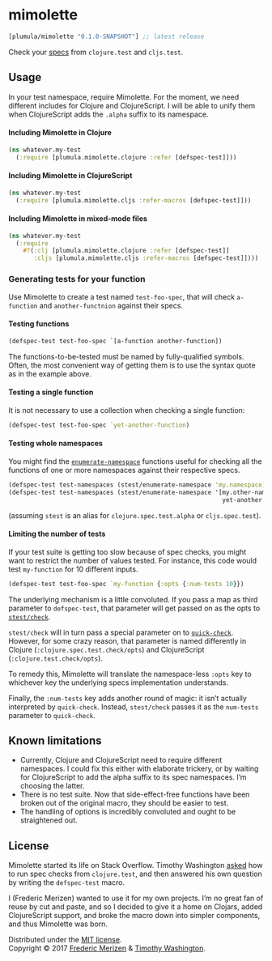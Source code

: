 # mimolette

[](dependency)
```clojure
[plumula/mimolette "0.1.0-SNAPSHOT"] ;; latest release
```
[](/dependency)

Check your [specs](https://clojure.org/guides/spec) from `clojure.test` and
`cljs.test`. 


## Usage

In your test namespace, require Mimolette. For the moment, we need different
includes for Clojure and ClojureScript. I will be able to unify them when
ClojureScript adds the `.alpha` suffix to its namespace.

#### Including Mimolette in Clojure
```clj
(ns whatever.my-test
  (:require [plumula.mimolette.clojure :refer [defspec-test]]))
```

#### Including Mimolette in ClojureScript
```clj
(ns whatever.my-test
  (:require [plumula.mimolette.cljs :refer-macros [defspec-test]]))
```

#### Including Mimolette in mixed-mode files
```clj
(ns whatever.my-test
  (:require
    #?(:clj [plumula.mimolette.clojure :refer [defspec-test]]
       :cljs [plumula.mimolette.cljs :refer-macros [defspec-test]])))
```

### Generating tests for your function
Use Mimolette to create a test named `test-foo-spec`, that will check
`a-function` and `another-functnion` against their specs.

#### Testing functions
```clj
(defspec-test test-foo-spec `[a-function another-function])
```

The functions-to-be-tested must be named by fully-qualified symbols. Often, the
most convenient way of getting them is to use the syntax quote as in the example
above.

#### Testing a single function
It is not necessary to use a collection when checking a single function:

```clj
(defspec-test test-foo-spec `yet-another-function)
```

#### Testing whole namespaces
You might find the [`enumerate-namespace`](https://clojure.github.io/clojure/branch-master/clojure.spec-api.html#clojure.spec.test/enumerate-namespace)
functions useful for checking all the functions of one or more namespaces against their respective specs.

```clj
(defspec-test test-namespaces (stest/enumerate-namespace 'my.namespace))
(defspec-test test-namespaces (stest/enumerate-namespace '[my.other-namespace
                                                           yet-another.namespace]))
```

(assuming `stest` is an alias for `clojure.spec.test.alpha` or `cljs.spec.test`).

#### Limiting the number of tests
If your test suite is getting too slow because of spec checks, you might want to
restrict the number of values tested. For instance, this code would test
`my-function` for 10 different inputs.
```clj
(defspec-test test-foo-spec `my-function {:opts {:num-tests 10}})
```

The underlying mechanism is a little convoluted. If you pass a map as third parameter to
`defspec-test`, that parameter will get passed on as the opts to 
[`stest/check`](https://clojure.github.io/clojure/branch-master/clojure.spec-api.html#clojure.spec.test/check).

`stest/check` will in turn pass a special parameter on to
[`quick-check`](https://clojure.github.io/test.check/clojure.test.check.html#var-quick-check).
However, for some crazy reason, that parameter is named differently in Clojure
(`:clojure.spec.test.check/opts`) and ClojureScript (`:clojure.test.check/opts`).

To remedy this, Mimolette will translate the namespace-less `:opts` key to
whichever key the underlying specs implementation understands.

Finally, the `:num-tests` key adds another round of magic: it isn’t actually
interpreted by `quick-check`. Instead, `stest/check` passes it as the `num-tests`
parameter to `quick-check`.

## Known limitations

- Currently, Clojure and ClojureScript need to require different namespaces. I
  could fix this either with elaborate trickery, or by waiting for ClojureScript
  to add the alpha suffix to its spec namespaces. I’m choosing the latter.
- There is no test suite. Now that side-effect-free functions have been broken
  out of the original macro, they should be easier to test.
- The handling of options is incredibly convoluted and ought to be straightened
  out.
## License

Mimolette started its life on Stack Overflow. Timothy Washington 
[asked](http://stackoverflow.com/questions/40697841/howto-include-clojure-specd-functions-in-a-test-suite)
how to run spec checks from `clojure.test`, and then answered his own question
by writing the `defspec-test` macro.

I (Frederic Merizen) wanted to use it for my own projects. I’m no great fan of
reuse by cut and paste, and so I decided to give it a home on Clojars,  added
ClojureScript support, and broke the macro down into simpler components, and
thus Mimolette was born.

Distributed under the [MIT license](LICENSE.txt).  
Copyright &copy; 2017 [Frederic Merizen](https://www.linkedin.com/in/fredericmerizen/) & [Timothy Washington](http://stackoverflow.com/users/375616/nutritioustim).
